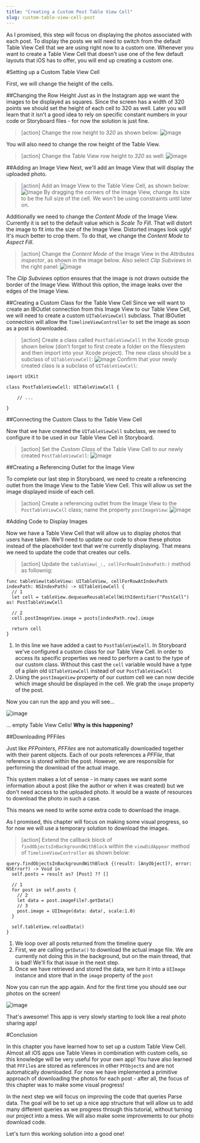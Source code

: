 ```yaml
---
title: "Creating a Custom Post Table View Cell"
slug: custom-table-view-cell-post
---
```


As I promised, this step will focus on displaying the photos associated with each post.
To display the posts we will need to switch from the default Table View Cell that we are
using right now to a custom one. Whenever you want to create a Table View Cell that doesn't use one of the few default layouts that iOS has to offer, you will end up creating a custom one.

#Setting up a Custom Table View Cell

First, we will change the height of the cells.

##Changing the Row Height
Just as in the Instagram app we want the images
to be displayed as squares. Since the screen has a width of 320 points we should set the height of each
cell to 320 as well. Later you will learn that it isn't a good idea to rely on specific constant numbers in
your code or Storyboard files - for now the solution is just fine.

> [action]
Change the row height to _320_ as shown below:
![image](row_height.png)

You will also need to change the row height of the Table View.

> [action]
Change the Table View row height to _320_ as well:
![image](tv_row_height.png)

##Adding an Image View
Next, we'll add an Image View that will display the uploaded photo.

> [action]
Add an Image View to the Table View Cell, as shown below:
![image](add_image_view.png)
By dragging the corners of the Image View, change its size to be the full size of the cell. We won't be using constraints until later on.

Additionally we need to change the _Content Mode_ of the Image View. Currently it is set to the default value which is _Scale To Fill_. That will distort the image to fit into the size of the Image View. Distorted images look ugly! It's much better to crop them. To do that, we change the _Content Mode_ to _Aspect Fill_.

> [action]
> Change the _Content Mode_ of the Image View in the _Attributes inspector_, as shown in the image below. Also select
> _Clip Subviews_ in the right panel:
> ![image](imageview_content_mode.png)

The _Clip Subviews_ option ensures that the image is not drawn outside the border of the Image View. Without this option, the image leaks over the edges of the Image View.

##Creating a Custom Class for the Table View Cell
Since we will want to create an IBOutlet connection from this Image View to our Table View Cell, we will need to
create a custom `UITableViewCell` subclass. That IBOutlet connection will allow the `TimelineViewController` to set the image as soon as a post is downloaded.

> [action]
Create a class called `PostTableViewCell` in the Xcode group shown below (don't forget to first create a folder on the filesystem and then import into your Xcode project). The new class should be a subclass of `UITableViewCell`:
![image](post_table_view_cell.png)
Confirm that your newly created class is a subclass of `UITableViewCell`:
>
    import UIKit
>
    class PostTableViewCell: UITableViewCell {
>
        // ...
>
    }

##Connecting the Custom Class to the Table View Cell

Now that we have created the `UITableViewCell` subclass, we need to configure it to be used in our Table View Cell in Storyboard.

> [action]
Set the _Custom Class_ of the Table View Cell to our newly created `PostTableViewCell`:
![image](cell_custom_class.png)

##Creating a Referencing Outlet for the Image View

To complete our last step in Storyboard, we need to create a referencing outlet from the Image View to the Table View Cell.
This will allow us set the image displayed inside of each cell.

> [action]
Create a referencing outlet from the Image View to the `PostTableViewCell` class; name the property `postImageView`:
![image](image_ref.png)

#Adding Code to Display Images

Now we have a Table View Cell that will allow us to display photos that users have taken. We'll need to update our code to show these photos instead of the placeholder text that we're currently displaying. That means we need to update the code that creates our cells.

> [action]
> Update the `tableView(_:, cellForRowAtIndexPath:)` method as follownig:
>
    func tableView(tableView: UITableView, cellForRowAtIndexPath indexPath: NSIndexPath) -> UITableViewCell {
      // 1
      let cell = tableView.dequeueReusableCellWithIdentifier("PostCell") as! PostTableViewCell
>
      // 2
      cell.postImageView.image = posts[indexPath.row].image
>
      return cell
    }

1. In this line we have added a cast to `PostTableViewCell`. In Storyboard we've configured a custom class for our Table View Cell. In order to access its specific properties we need to perform a cast to the type of our custom class. Without this cast the `cell` variable would have a type of a plain old `UITableViewCell` instead of our `PostTableViewCell`
2. Using the `postImageView` property of our custom cell we can now decide which image should be displayed in the cell. We grab the `image` property of the post.

Now you can run the app and you will see...

![image](empty_cells.png)

... empty Table View Cells! **Why is this happening?**

##Downloading PFFiles

Just like _PFPointers_, _PFFiles_ are not automatically downloaded together with their parent objects. Each of our posts references a _PFFile_, that reference is stored within the post. However, we are responsible for performing the download of the actual image.

This system makes a lot of sense - in many cases we want some information about a post (like the author or when it was created) but we don't need access to the uploaded photo. It would be a waste of resources to download the photo in such a case.

This means we need to write some extra code to download the image.

As I promised, this chapter will focus on making some visual progress, so for now we will use a temporary solution to download the images.

> [action]
Extend the callback block of `findObjectsInBackgroundWithBlock` within the `viewDidAppear` method of `TimelineViewController` as shown below:
>
    query.findObjectsInBackgroundWithBlock {(result: [AnyObject]?, error: NSError?) -> Void in
      self.posts = result as? [Post] ?? []
>
      // 1
      for post in self.posts {
        // 2
        let data = post.imageFile?.getData()
        // 3
        post.image = UIImage(data: data!, scale:1.0)
      }
>
      self.tableView.reloadData()
    }

1. We loop over all posts returned from the timeline query
2. First, we are calling `getData()` to download the actual image file. We are currently not doing this in the background, but on the main thread, that is bad! We'll fix that issue in the next step.
3. Once we have retrieved and stored the data, we turn it into a `UIImage` instance and store that in the `image` property of the `post`

Now you can run the app again. And for the first time you should see our photos on the screen!

![image](photo_download_working.png)

That's awesome! This app is very slowly starting to look like a real photo sharing app!

#Conclusion

In this chapter you have learned how to set up a custom Table View Cell. Almost all iOS apps use Table Views in combination with custom cells, so this knowledge will be very useful for your own app! You have also learned that `PFFile`s are stored as references in other `PFObject`s and are not automatically downloaded. For now we have implemented a primitive approach of downloading the photos for each post - after all, the focus of this chapter was to make some visual progress!

In the next step we will focus on improving the code that queries Parse data. The goal will be to set up a nice app structure that will allow us to add many different queries as we progress through this tutorial, without turning our project into a mess. We will also make some improvements to our photo download code.

Let's turn this working solution into a good one!
